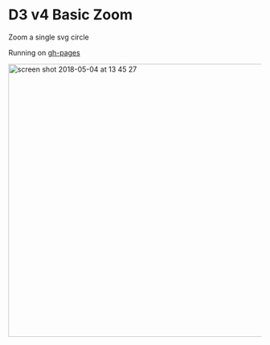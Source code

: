 # D3 v4 Basic Zoom

Zoom a single svg circle

Running on [gh-pages](https://shanegibney.github.io/d3-v4-Basic-Zoom/)

<img width="543" alt="screen shot 2018-05-04 at 13 45 27" src="https://user-images.githubusercontent.com/17167992/39628625-87ef1de0-4fa1-11e8-8c90-e466e8d860fa.png">
